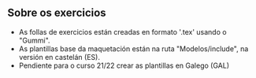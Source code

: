 ## Sobre os exercicios

- As follas de exercicios están creadas en formato '.tex' usando o "Gummi".
- As plantillas base da maquetación están na ruta "Modelos/include", na versión en castelán (ES).
- Pendiente para o curso 21/22 crear as plantillas en Galego (GAL)
